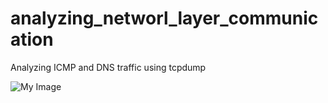 # analyzing_networl_layer_communication
Analyzing ICMP and DNS traffic using tcpdump

![My Image]((https://github.com/AxelVx1/analyzing_network_layer_communication/blob/main/Screenshot%202024-06-11%20at%202.03.39%20PM.png?raw=true))
